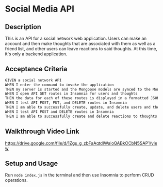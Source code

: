 # Social Media API

## Description

This is an API for a social network web application. Users can make an account and then make thoughts that are associated with them as well as a friend list, and other users can leave reactions to said thoughts. At this time, it's only a backend application.

## Acceptance Criteria

```md
GIVEN a social network API
WHEN I enter the command to invoke the application
THEN my server is started and the Mongoose models are synced to the MongoDB database
WHEN I open API GET routes in Insomnia for users and thoughts
THEN the data for each of these routes is displayed in a formatted JSON
WHEN I test API POST, PUT, and DELETE routes in Insomnia
THEN I am able to successfully create, update, and delete users and thoughts in my database
WHEN I test API POST and DELETE routes in Insomnia
THEN I am able to successfully create and delete reactions to thoughts and add and remove friends to a user’s friend list
```

## Walkthrough Video Link

https://drive.google.com/file/d/1Zgu_g_zbFaAqtdIWaioQABkOCbN5SAP1/view

## Setup and Usage

Run `node index.js` in the terminal and then use Insomnia to perform CRUD operations.